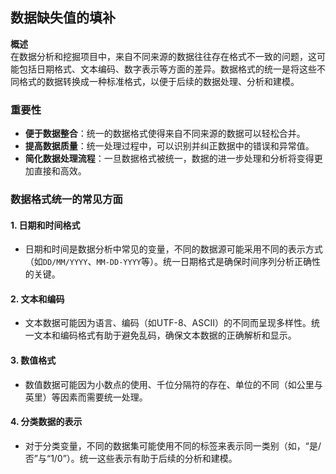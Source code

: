 ## 数据缺失值的填补
**概述**  
在数据分析和挖掘项目中，来自不同来源的数据往往存在格式不一致的问题，这可能包括日期格式、文本编码、数字表示等方面的差异。数据格式的统一是将这些不同格式的数据转换成一种标准格式，以便于后续的数据处理、分析和建模。

### 重要性

- **便于数据整合**：统一的数据格式使得来自不同来源的数据可以轻松合并。
- **提高数据质量**：统一处理过程中，可以识别并纠正数据中的错误和异常值。
- **简化数据处理流程**：一旦数据格式被统一，数据的进一步处理和分析将变得更加直接和高效。

### 数据格式统一的常见方面

#### 1. 日期和时间格式
- 日期和时间是数据分析中常见的变量，不同的数据源可能采用不同的表示方式（如`DD/MM/YYYY`、`MM-DD-YYYY`等）。统一日期格式是确保时间序列分析正确性的关键。

#### 2. 文本和编码
- 文本数据可能因为语言、编码（如UTF-8、ASCII）的不同而呈现多样性。统一文本和编码格式有助于避免乱码，确保文本数据的正确解析和显示。

#### 3. 数值格式
- 数值数据可能因为小数点的使用、千位分隔符的存在、单位的不同（如公里与英里）等因素而需要统一处理。

#### 4. 分类数据的表示
- 对于分类变量，不同的数据集可能使用不同的标签来表示同一类别（如，“是/否”与“1/0”）。统一这些表示有助于后续的分析和建模。<br>
